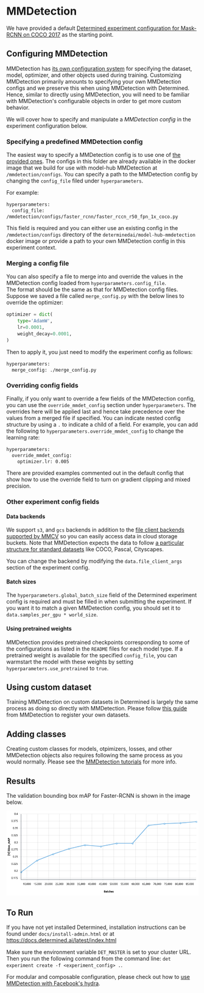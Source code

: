# MMDetection
We have provided a default [Determined experiment configuration for Mask-RCNN on COCO 2017](./maskrcnn.yaml) as the starting point.

## Configuring MMDetection
MMDetection has [its own configuration system](https://mmdetection.readthedocs.io/en/v2.27.0/tutorials/config.html) for specifying the dataset, model, optimizer, and other objects used during training.  Customizing MMDetection primarily amounts to specifying
your own MMDetection configs and we preserve this when using MMDetection with Determined.  Hence, similar to directly using MMDetection, you will need to be familiar with MMDetection's configurable objects in order to get more custom behavior.

We will cover how to specify and manipulate a *MMDetection config* in the experiment configuration below.  

### Specifying a predefined MMDetection config
The easiest way to specify a MMDetection config is to use one of [the provided ones](https://github.com/open-mmlab/mmdetection/tree/master/configs).  The configs in this folder are already available in the docker image that we build for use with model-hub MMDetection at `/mmdetection/configs`.  You can specify a path to the MMDetection config by changing the `config_file` filed under `hyperparameters`. 

For example:

```
hyperparameters:
  config_file: /mmdetection/configs/faster_rcnn/faster_rccn_r50_fpn_1x_coco.py
```

This field is required and you can either use an existing config in the `/mmdetection/configs` directory of the `determinedai/model-hub-mmdetection` docker image or provide a path to your own MMDetection config in this experiment context.

### Merging a config file
You can also specify a file to merge into and override the values in the MMDetection config loaded from `hyperparameters.config_file`.  
The format should be the same as that for MMDetection config files.  Suppose we saved a file called `merge_config.py` with
the below lines to override the optimizer:
```python
optimizer = dict(                                                                                   
    type='AdamW',                                                                                   
    lr=0.0001,                                                                                      
    weight_decay=0.0001,                                                                            
)
```

Then to apply it, you just need to modify the experiment config as follows:

```
hyperparameters:
  merge_config: ./merge_config.py
```

### Overriding config fields
Finally, if you only want to override a few fields of the MMDetection config, you can use the 
`override_mmdet_config` section under `hyperparameters`.  The overrides here will be applied last 
and hence take precedence over the values from a merged file if specified.
You can indicate nested config structure by using a `.` to indicate a child of a field.  For example, 
you can add the following to `hyperparameters.override_mmdet_config` to change the learning rate:

```
hyperparameters:
  override_mmdet_config:
    optimizer.lr: 0.005
```

There are provided examples commented out in the default config that show how to use the override
field to turn on gradient clipping and mixed precision.  

### Other experiment config fields
#### Data backends
We support `s3`, and `gcs` backends in addition to the [file client backends supported by MMCV](https://mmcv.readthedocs.io/en/v1.7.0/_modules/mmcv/fileio/file_client.html#FileClient) so you can easily access data in cloud storage buckets.  Note that MMDetection expects the data to follow [a particular structure for standard datasets](https://mmdetection.readthedocs.io/en/v2.27.0/1_exist_data_model.html#test-existing-models-on-standard-datasets) like COCO, Pascal, Cityscapes.

You can change the backend by modifying the `data.file_client_args` section of the experiment config.

#### Batch sizes
The `hyperparameters.global_batch_size` field of the Determined experiment config is required and must be filled in when submitting the experiment.  If you want it to match a given MMDetection config, you should set it to `data.samples_per_gpu * world_size`.

#### Using pretrained weights
MMDetection provides pretrained checkpoints corresponding to some of the configurations as listed in the `README` files for each model type.  If a pretrained weight is available for the specified `config_file`, you can warmstart the model with these weights by setting `hyperparameters.use_pretrained` to `true`.  

## Using custom dataset
Training MMDetection on custom datasets in Determined is largely the same process as doing so directly with MMDetection.  Please follow [this guide](https://mmdetection.readthedocs.io/en/v2.27.0/tutorials/customize_dataset.html) from MMDetection to register your own datasets.

## Adding classes
Creating custom classes for models, otpimizers, losses, and other MMDetection objects also requires following the same process as you would normally.  Please see the [MMDetection tutorials](https://mmdetection.readthedocs.io/en/v2.27.0/tutorials/customize_models.html) for more info.

## Results
The validation bounding box mAP for Faster-RCNN is shown in the image below.

![Faster-RCNN mAP](fasterrcnn.png "Faster-RCNN")

## To Run
If you have not yet installed Determined, installation instructions can be found
under `docs/install-admin.html` or at https://docs.determined.ai/latest/index.html

Make sure the environment variable `DET_MASTER` is set to your cluster URL.
Then you run the following command from the command line: `det experiment create -f <experiment_config> .`. 

For modular and composable configuration, please check out how to [use MMDetection with Facebook's hydra](./hydra/README.md).
